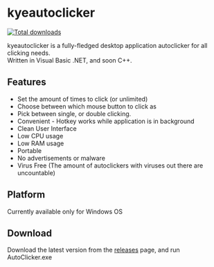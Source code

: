 # kyeautoclicker

[![Total downloads](https://img.shields.io/sourceforge/dt/kyeautoclicker.svg)](https://sourceforge.net/projects/kyeautoclicker/files/latest/download)

kyeautoclicker is a fully-fledged desktop application autoclicker for all clicking needs.
<br>Written in Visual Basic .NET, and soon C++.

## Features
* Set the amount of times to click (or unlimited)
* Choose between which mouse button to click as
* Pick between single, or double clicking.
* Convenient - Hotkey works while application is in background
* Clean User Interface
* Low CPU usage
* Low RAM usage
* Portable
* No advertisements or malware
* Virus Free (The amount of autoclickers with viruses out there are uncountable)

## Platform
Currently available only for Windows OS

## Download ##
Download the latest version from the [releases](https://sourceforge.net/projects/kyeautoclicker/files/latest/download) page, and run AutoClicker.exe
